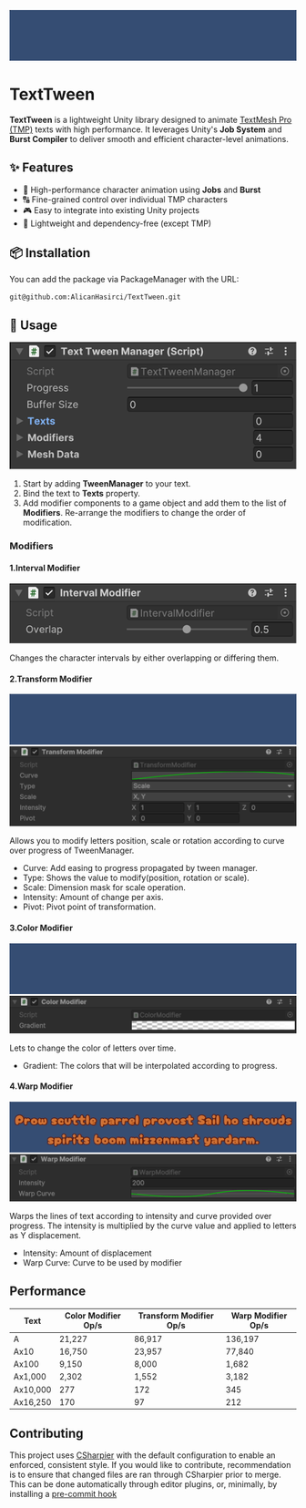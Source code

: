 ![](EditorResources/text_tween.gif)

# TextTween

**TextTween** is a lightweight Unity library designed to animate [TextMesh Pro (TMP)](https://docs.unity3d.com/Packages/com.unity.textmeshpro@latest) texts with high performance. It leverages Unity's **Job System** and **Burst Compiler** to deliver smooth and efficient character-level animations.

## ✨ Features

- 🚀 High-performance character animation using **Jobs** and **Burst**
- 🔠 Fine-grained control over individual TMP characters
- 🎮 Easy to integrate into existing Unity projects
- 🧩 Lightweight and dependency-free (except TMP)

## 📦 Installation

You can add the package via PackageManager with the URL:
   ```
   git@github.com:AlicanHasirci/TextTween.git
   ```

## 🚀 Usage

![](EditorResources/image_00.png)

1. Start by adding **TweenManager** to your text.
2. Bind the text to **Texts** property.
3. Add modifier components to a game object and add them to the list of **Modifiers**. Re-arrange the modifiers to change the order of modification. 

### Modifiers
#### 1.Interval Modifier
![](EditorResources/interval_ss.png)

Changes the character intervals by either overlapping or differing them. 

#### 2.Transform Modifier
![](EditorResources/transform.gif)
![](EditorResources/transform_ss.png)

Allows you to modify letters position, scale or rotation according to curve over progress of TweenManager.

- Curve: Add easing to progress propagated by tween manager.
- Type: Shows the value to modify(position, rotation or scale).
- Scale: Dimension mask for scale operation.
- Intensity: Amount of change per axis.
- Pivot: Pivot point of transformation.

#### 3.Color Modifier
![](EditorResources/color.gif)
![](EditorResources/color_ss.png)

Lets to change the color of letters over time.

- Gradient: The colors that will be interpolated according to progress.

#### 4.Warp Modifier
![](EditorResources/warp.gif)
![](EditorResources/warp_ss.png)

Warps the lines of text according to intensity and curve provided over progress. The intensity is multiplied by the curve value and applied to letters as Y displacement.

- Intensity: Amount of displacement
- Warp Curve: Curve to be used by modifier

## Performance

| Text | Color Modifier Op/s | Transform Modifier Op/s | Warp Modifier Op/s |
| ---- | ------------------- | ----------------------- | ------------------ |
| A | 21,227 | 86,917 | 136,197 |
| Ax10 | 16,750 | 23,957 | 77,840 |
| Ax100 | 9,150 | 8,000 | 1,682 |
| Ax1,000 | 2,302 | 1,552 | 3,182 |
| Ax10,000 | 277 | 172 | 345 |
| Ax16,250 | 170 | 97 | 212 |

## Contributing

This project uses [CSharpier](https://csharpier.com/) with the default configuration to enable an enforced, consistent style. If you would like to contribute, recommendation is to ensure that changed files are ran through CSharpier prior to merge. This can be done automatically through editor plugins, or, minimally, by installing a [pre-commit hook](https://pre-commit.com/#3-install-the-git-hook-scripts)